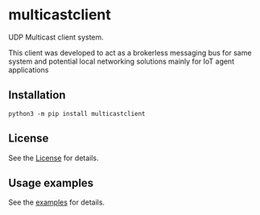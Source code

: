# multicastclient
UDP Multicast client system.

This client was developed to act as a brokerless messaging bus for same system and potential local networking solutions mainly for IoT agent applications



## Installation ##
```
python3 -m pip install multicastclient
```

## License ##
See the [License](/LICENSE.txt) for details.


## Usage examples ##
See the [examples](/examples/example.py) for details.

